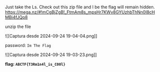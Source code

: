 Just take the Ls. Check out this zip file and I be the flag will remain hidden. https://mega.nz/#!mCgBjZgB!_FtmAm8s_mpsHr7KWv8GYUzhbThNn0I8cHMBi4fJQp8

unzip the file

![[Captura desde 2024-09-24 19-04-04.png]]

password: `Im The Flag`

![[Captura desde 2024-09-24 19-03-23.png]]

**flag: `ABCTF{T3Rm1n4l_is_C00l}`**